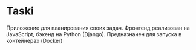 # Taski
Приложение для планирования своих задач.
Фронтенд реализован на JavaScript, бэкенд на Python (Django). Предназначен для запуска в контейнерах (Docker)
